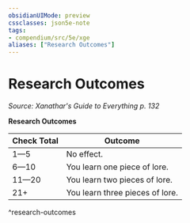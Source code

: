 ```yaml
---
obsidianUIMode: preview
cssclasses: json5e-note
tags:
- compendium/src/5e/xge
aliases: ["Research Outcomes"]
---
```

# Research Outcomes
*Source: Xanathar's Guide to Everything p. 132* 

**Research Outcomes**

| Check Total | Outcome |
|-------------|---------|
| 1—5 | No effect. |
| 6—10 | You learn one piece of lore. |
| 11—20 | You learn two pieces of lore. |
| 21+ | You learn three pieces of lore. |
^research-outcomes